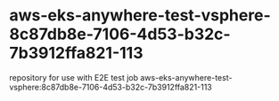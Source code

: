 # aws-eks-anywhere-test-vsphere-8c87db8e-7106-4d53-b32c-7b3912ffa821-113
repository for use with E2E test job aws-eks-anywhere-test-vsphere:8c87db8e-7106-4d53-b32c-7b3912ffa821-113
